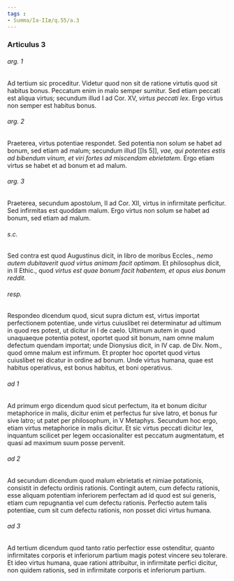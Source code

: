 ```yaml
---
tags : 
- Summa/Ia-IIæ/q.55/a.3
---
```


### Articulus 3

###### arg. 1
Ad tertium sic proceditur. Videtur quod non sit de ratione virtutis quod sit habitus bonus. Peccatum enim in malo semper sumitur. Sed etiam peccati est aliqua virtus; secundum illud I ad Cor. XV, *virtus peccati lex*. Ergo virtus non semper est habitus bonus.

###### arg. 2
Praeterea, virtus potentiae respondet. Sed potentia non solum se habet ad bonum, sed etiam ad malum; secundum illud [[Is 5]], *vae, qui potentes estis ad bibendum vinum, et viri fortes ad miscendam ebrietatem*. Ergo etiam virtus se habet et ad bonum et ad malum.

###### arg. 3
Praeterea, secundum apostolum, II ad Cor. XII, virtus in infirmitate perficitur. Sed infirmitas est quoddam malum. Ergo virtus non solum se habet ad bonum, sed etiam ad malum.

###### s.c.
Sed contra est quod Augustinus dicit, in libro de moribus Eccles., *nemo autem dubitaverit quod virtus animam facit optimam*. Et philosophus dicit, in II Ethic., quod *virtus est quae bonum facit habentem, et opus eius bonum reddit*.

###### resp.
Respondeo dicendum quod, sicut supra dictum est, virtus importat perfectionem potentiae, unde virtus cuiuslibet rei determinatur ad ultimum in quod res potest, ut dicitur in I de caelo. Ultimum autem in quod unaquaeque potentia potest, oportet quod sit bonum, nam omne malum defectum quendam importat; unde Dionysius dicit, in IV cap. de Div. Nom., quod omne malum est infirmum. Et propter hoc oportet quod virtus cuiuslibet rei dicatur in ordine ad bonum. Unde virtus humana, quae est habitus operativus, est bonus habitus, et boni operativus.

###### ad 1
Ad primum ergo dicendum quod sicut perfectum, ita et bonum dicitur metaphorice in malis, dicitur enim et perfectus fur sive latro, et bonus fur sive latro; ut patet per philosophum, in V Metaphys. Secundum hoc ergo, etiam virtus metaphorice in malis dicitur. Et sic virtus peccati dicitur lex, inquantum scilicet per legem occasionaliter est peccatum augmentatum, et quasi ad maximum suum posse pervenit.

###### ad 2
Ad secundum dicendum quod malum ebrietatis et nimiae potationis, consistit in defectu ordinis rationis. Contingit autem, cum defectu rationis, esse aliquam potentiam inferiorem perfectam ad id quod est sui generis, etiam cum repugnantia vel cum defectu rationis. Perfectio autem talis potentiae, cum sit cum defectu rationis, non posset dici virtus humana.

###### ad 3
Ad tertium dicendum quod tanto ratio perfectior esse ostenditur, quanto infirmitates corporis et inferiorum partium magis potest vincere seu tolerare. Et ideo virtus humana, quae rationi attribuitur, in infirmitate perfici dicitur, non quidem rationis, sed in infirmitate corporis et inferiorum partium.

